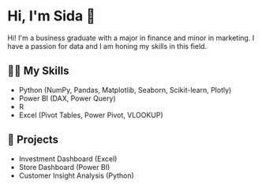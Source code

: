 # Hi, I'm Sida 👋

Hi! I'm a business graduate with a major in finance and minor in marketing. I have a passion for data and I am honing my skills in this field. 

## 🙋‍♀️ My Skills
- Python (NumPy, Pandas, Matplotlib, Seaborn, Scikit-learn, Plotly)
- Power BI (DAX, Power Query)
- R
- Excel (Pivot Tables, Power Pivot, VLOOKUP)

## 📁 Projects
- Investment Dashboard (Excel)
- Store Dashboard (Power BI)
- Customer Insight Analysis (Python)


<!--
**sida-b/sida-b** is a ✨ _special_ ✨ repository because its `README.md` (this file) appears on your GitHub profile.

Here are some ideas to get you started:

- 🔭 I’m currently working on ...
- 🌱 I’m currently learning ...
- 👯 I’m looking to collaborate on ...
- 🤔 I’m looking for help with ...
- 💬 Ask me about ...
- 📫 How to reach me: ...
- 😄 Pronouns: ...
- ⚡ Fun fact: ...
-->
